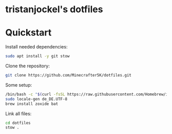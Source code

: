 # tristanjockel's dotfiles

# Quickstart

Install needed dependencies:

```bash
sudo apt install -y git stow
```

Clone the repository:

```bash
git clone https://github.com/Minecrafter5K/dotfiles.git
```

Some setup:

```bash
/bin/bash -c "$(curl -fsSL https://raw.githubusercontent.com/Homebrew/install/HEAD/install.sh)"
sudo locale-gen de_DE.UTF-8
brew install zoxide bat
```

Link all files:

```bash
cd dotfiles
stow .
```
